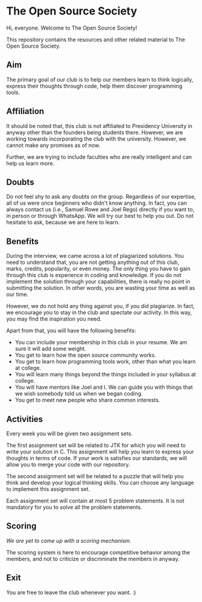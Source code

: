 # The Open Source Society

Hi, everyone. Welcome to The Open Source Society!

This repository contains the resources and other related material to The Open Source Society.

## Aim

The primary goal of our club is to help our members learn to think logically, express their thoughts through code, help them discover programming tools.

## Affiliation

It should be noted that, this club is not affiliated to Presidency University in anyway other than the founders being students there. However, we are working towards incorporating the club with the university. However, we cannot make any promises as of now.

Further, we are trying to include faculties who are really intelligent and can help us learn more.

## Doubts

Do not feel shy to ask any doubts on the group.  Regardless of our expertise,
all of us were once beginners who didn't know anything. In fact, you can always
contact us (i.e., Samuel Rowe and Joel Rego) directly if you want to, in person
or through WhatsApp. We will try our best to help you out. Do not hesitate to ask,
because we are here to learn.

## Benefits

During the interview, we came across a lot of plagiarized solutions. You need to
understand that, you are not getting anything out of this club, marks, credits,
popularity, or even money. The only thing you have to gain through this club is
experience in coding and knowledge. If you do not implement the solution through
your capabilities, there is really no point in submitting the solution. In other
words, you are wasting your time as well as our time.

However, we do not hold any thing against you, if you did plagiarize. In fact,
we encourage you to stay in the club and spectate our activity. In this way,
you may find the inspiration you need.

Apart from that, you will have the following benefits:
 * You can include your membership in this club in your resume. We am sure it will add some weight.
 * You get to learn how the open source community works.
 * You get to learn how programming tools work, other than what you learn at college.
 * You will learn many things beyond the things included in your syllabus at college.
 * You will have mentors like Joel and I. We can guide you with things that we wish somebody told us when we began coding.
 * You get to meet new people who share common interests.

## Activities

Every week you will be given two assignment sets.

The first assignment set will be related to JTK for which you will need to write
your solution in C. This assignment will help you learn to express your thoughts
in terms of code. If your work is satisfies our standards, we will allow you to
merge your code with our repository.

The second assignment set will be related to a puzzle that will help you think
and develop your logical thinking skills. You can choose any language to implement
this assignment set.

Each assignment set will contain at most 5 problem statements. It is not mandatory
for you to solve all the problem statements.

## Scoring

*We are yet to come up with a scoring mechanism.*

The scoring system is here to encourage competitive behavior among the members,
and not to criticize or discriminate the members in anyway.

## Exit

You are free to leave the club whenever you want. :)